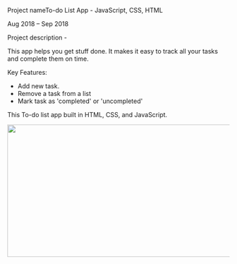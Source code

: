 Project nameTo-do List App - JavaScript, CSS, HTML

Aug 2018 – Sep 2018

Project description - 

This app helps you get stuff done. It makes it easy to track all your tasks and complete them on time.

Key Features:
* Add new task.
* Remove a task from a list
* Mark task as 'completed' or 'uncompleted'


This To-do list app built in HTML, CSS, and JavaScript.


<img src="https://media.giphy.com/media/QLNJKCDD69T8ZQjHVv/giphy.gif" width="1000" height="300" />
